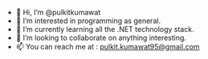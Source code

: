 - 👋 Hi, I’m @pulkitkumawat
- 👀 I’m interested in programming as general.
- 🌱 I’m currently learning all the .NET technology stack.
- 💞️ I’m looking to collaborate on anything interesting.
- 📫 You can reach me at : pulkit.kumawat95@gmail.com

<!---
pulkitkumawat/pulkitkumawat is a ✨ special ✨ repository because its `README.md` (this file) appears on your GitHub profile.
You can click the Preview link to take a look at your changes.
--->
